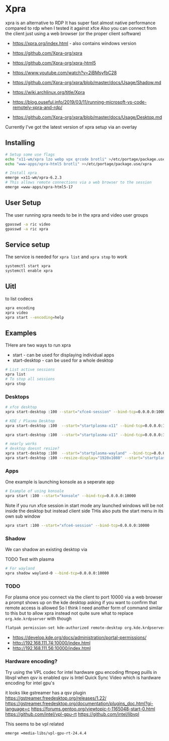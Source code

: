 # Xpra

xpra is an alternative to RDP
It has super fast almost native performance compared to rdp when I tested it against xfce
Also you can connect from the client just using a web browser (or the proper client software)

  * https://xpra.org/index.html - also contains windows version
  * https://github.com/Xpra-org/xpra
  * https://github.com/Xpra-org/xpra-html5

  * https://www.youtube.com/watch?v=2iBMsyfbC28
  * https://github.com/Xpra-org/xpra/blob/master/docs/Usage/Shadow.md
  * https://wiki.archlinux.org/title/Xpra
  * https://blog.ouseful.info/2019/03/11/running-microsoft-vs-code-remotely-xpra-and-rdp/
  * https://github.com/Xpra-org/xpra/blob/master/docs/Usage/Desktop.md

Currently I've got the latest version of xpra setup via an overlay

## Installing

```bash
# Setup some use flags
echo "x11-wm/xpra lzo webp vpx qrcode brotli" >/etc/portage/package.use/xpra
echo "www-apps/xpra-html5 brotli" >>/etc/portage/package.use/xpra

# Install xpra
emerge =x11-wm/xpra-6.2.3
# This allows remote connections via a web browser to the session
emerge =www-apps/xpra-html5-17
```

## User Setup

The user running xpra needs to be in the xpra and video user groups
```bash
gpasswd -a ric video
gpasswd -a ric xpra
```

## Service setup

The service is needed for `xpra list` and `xpra stop` to work
```bash
systemctl start xpra
systemctl enable xpra
```

## Uitl

to list codecs
```bash
xpra encoding
xpra video
xpra start --encoding=help
```


## Examples

THere are two ways to run xpra

  * start - can be used for displaying individual apps
  * start-desktop - can be used for a whole desktop

```bash
# List active sessions
xpra list
# To stop all sessions
xpra stop
```

### Desktops

```bash
# xfce desktop
xpra start-desktop :100 --start="xfce4-session" --bind-tcp=0.0.0.0:10000 --opengl=yes

# KDE / Plasma Desktop
xpra start-desktop :100  --start="startplasma-x11" --bind-tcp=0.0.0.0:10000 --dpi=96

xpra start-desktop :100  --start="startplasma-x11" --bind-tcp=0.0.0.0:10000 --dpi=96 --speaker=no --printing=no --notifications=no --speed=100 --opengl=force --bandwidth-detection=no

# nearly works
# desktop doesnt resize?
xpra start-desktop :100  --start="startplasma-wayland" --bind-tcp=0.0.0.0:10000
xpra start-desktop :100 --resize-display="1920x1080" --start="startplasma-wayland" --bind-tcp=0.0.0.0:10000
```

### Apps

One example is launching konsole as a seperate app
```bash
# Example of using konsole
xpra start :100 --start="konsole" --bind-tcp=0.0.0.0:10000
```

Note if you run xfce session in start mode
any launched windows will be not inside the desktop but instead client side
THis also puts the start menu in its own sub window
```bash
xpra start :100 --start="xfce4-session" --bind-tcp=0.0.0.0:10000
```

### Shadow

We can shadow an existing desktop via

TODO Test with plasma

```bash
# For wayland
xpra shadow wayland-0 --bind-tcp=0.0.0.0:10000
```

### TODO

For plasma once you connect via the client to port 10000 via a web browser a prompt shows up on the kde desktop
asking if you want to confirm that remote access is allowed
So I think I need another form of command similar to this but to allow xpra instead
not quite sure what to replace `org.kde.krdpserver` with though
```bash
flatpak permission-set kde-authorized remote-desktop org.kde.krdpserver yes
```

  * https://develop.kde.org/docs/administration/portal-permissions/
  * http://192.168.111.74:10000/index.html
  * http://192.168.111.56:10000/index.html

### Hardware encoding?

Try using the VPL codec for intel hardware gpu encoding
ffmpeg puills in libvpl when qsv is enabled
qsv is Intel Quick Sync Video which is hardware encoding for intel gpu's

it looks like gstreamer has a qsv plugin
https://gstreamer.freedesktop.org/releases/1.22/
https://gstreamer.freedesktop.org/documentation/plugins_doc.html?gi-language=c
https://forums.gentoo.org/viewtopic-t-1165048-start-0.html
https://github.com/intel/vpl-gpu-rt
https://github.com/intel/libvpl

This seems to be vpl related
```bash
emerge =media-libs/vpl-gpu-rt-24.4.4
```

